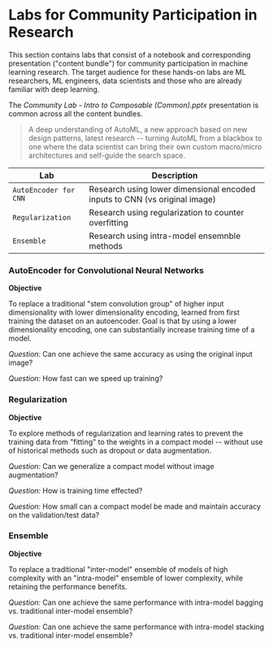 # Labs for Community Participation in Research

This section contains labs that consist of a notebook and corresponding presentation ("content bundle") for community participation in machine learning research. The target audience for these hands-on labs are ML researchers, ML engineers, data scientists and those who are already familiar with deep learning.

The *Community Lab - Intro to Composable (Common).pptx* presentation is common across all the content bundles.

<blockquote>
  A deep understanding of AutoML, a new approach based on new design patterns, latest research -- turning  AutoML from 
  a blackbox to one where the data scientist can bring their own custom macro/micro architectures and self-guide the 
  search space.
</blockquote>

| Lab | Description |
|-----|-------------|
| `AutoEncoder for CNN` | Research using lower dimensional encoded inputs to CNN (vs original image) |
| `Regularization` | Research using regularization to counter overfitting |
| `Ensemble` | Research using intra-model ensemnble methods |

### AutoEncoder for Convolutional Neural Networks

**Objective**

To replace a traditional "stem convolution group" of higher input dimensionality with lower dimensionality encoding, learned from first training the dataset on an autoencoder. Goal is that by using a lower dimensionality encoding, one can substantially increase training time of a model.

*Question:* Can one achieve the same accuracy as using the original input image?

*Question:* How fast can we speed up training?

### Regularization

**Objective**

To explore methods of regularization and learning rates to prevent the training data from "fitting" to the weights in a compact model -- without use of historical methods such as dropout or data augmentation.

*Question:* Can we generalize a compact model without image augmentation?

*Question:* How is training time effected?

*Question:* How small can a compact model be made and maintain accuracy on the validation/test data?

### Ensemble

**Objective**

To replace a traditional "inter-model" ensemble of models of high complexity with an "intra-model" ensemble of lower complexity, while retaining the performance benefits.

*Question:* Can one achieve the same performance with intra-model bagging vs. traditional inter-model ensemble?

*Question:* Can one achieve the same performance with intra-model stacking vs. traditional inter-model ensemble?
